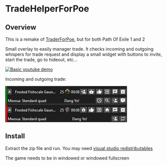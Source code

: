 # TradeHelperForPoe

## Overview

This is a remake of [TraderForPoe](https://github.com/hexadezi/TraderForPoe), but for both Path Of Exile 1 and 2

Small overlay to easily manager trade. It checks incoming and outgoing whispers for trade request and display a small widget with buttons to invite, start the trade, go to hideout, etc...

[![Basic youtube demo](https://img.youtube.com/vi/Pgz3N_9UqDo/0.jpg)](https://youtu.be/Pgz3N_9UqDo)

Incoming and outgoing trade:  

![Screenshot](screenshots/trade_widget.png "Screenshot")

## Install

Extract the zip file and run. You may need [visual studio redistributables](https://aka.ms/vs/17/release/vc_redist.x64.exe)

The game needs to be in windowed or windowed fullscreen
